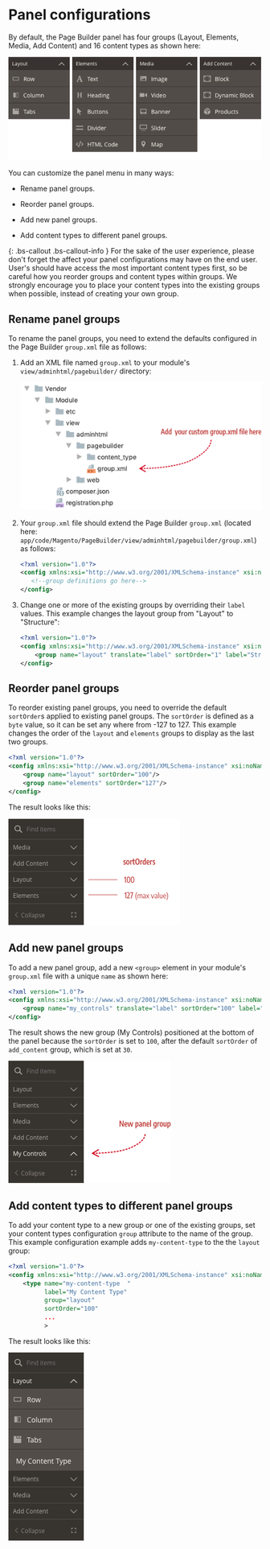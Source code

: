 <!-- {% raw %} -->

# Panel configurations

By default, the Page Builder panel has four groups (Layout, Elements, Media, Add Content) and 16 content types as shown here:

![Panel menu](../images/panel-horizontal-default.png)

You can customize the panel menu in many ways:

- Rename panel groups.

- Reorder panel groups.

- Add new panel groups.

- Add content types to different panel groups.

{: .bs-callout .bs-callout-info }
For the sake of the user experience, please don't forget the affect your panel configurations may have on the end user. User's should have access the most important content types first, so be careful how you reorder groups and content types within groups. We strongly encourage you to place your content types into the existing groups when possible, instead of creating your own group.

## Rename panel groups

To rename the panel groups, you need to extend the defaults configured in the Page Builder `group.xml` file as follows:

1. Add an XML file named `group.xml` to your module's `view/adminhtml/pagebuilder/` directory:

    ![Custom group file](../images/custom-group-file.png)

2. Your `group.xml` file should extend the Page Builder `group.xml` (located here: `app/code/Magento/PageBuilder/view/adminhtml/pagebuilder/group.xml`) as follows:

    ```xml
    <?xml version="1.0"?>
    <config xmlns:xsi="http://www.w3.org/2001/XMLSchema-instance" xsi:noNamespaceSchemaLocation="urn:magento:module:Magento_PageBuilder:etc/group.xsd">
       <!--group definitions go here-->
    </config>
    ```

3. Change one or more of the existing groups by overriding their `label` values. This example changes the layout group from "Layout" to "Structure": 

    ```xml
    <?xml version="1.0"?>
    <config xmlns:xsi="http://www.w3.org/2001/XMLSchema-instance" xsi:noNamespaceSchemaLocation="urn:magento:module:Magento_PageBuilder:etc/group.xsd">
        <group name="layout" translate="label" sortOrder="1" label="Structure"/>
    </config>
    ```

## Reorder panel groups

To reorder existing panel groups, you need to override the default `sortOrder`s applied to existing panel groups. The `sortOrder` is defined as a `byte` value, so it can be set any where from -127 to 127. This example changes the order of the `layout` and `elements` groups to display as the last two groups. 

```xml
<?xml version="1.0"?>
<config xmlns:xsi="http://www.w3.org/2001/XMLSchema-instance" xsi:noNamespaceSchemaLocation="urn:magento:module:Magento_PageBuilder:etc/group.xsd">
    <group name="layout" sortOrder="100"/>
    <group name="elements" sortOrder="127"/>
</config>
```

The result looks like this:

![Reorder panel groups](../images/panel-reorder-groups.png)

## Add new panel groups

To add a new panel group, add a new `<group>` element  in your module's `group.xml` file with a unique `name` as shown here:

```xml
<?xml version="1.0"?>
<config xmlns:xsi="http://www.w3.org/2001/XMLSchema-instance" xsi:noNamespaceSchemaLocation="urn:magento:module:Magento_PageBuilder:etc/group.xsd">
    <group name="my_controls" translate="label" sortOrder="100" label="My Controls"/>
</config>
```

The result shows the new group (My Controls) positioned at the bottom of the panel because the `sortOrder` is set to `100`, after the default `sortOrder` of `add_content` group, which is set at `30`.

![New panel group](../images/panel-group-new.png)

## Add content types to different panel groups

To add your content type to a new group or one of the existing groups, set your content types configuration `group` attribute to the name of the group. This example configuration example adds `my-content-type` to the the `layout` group:

```xml
<?xml version="1.0"?>
<config xmlns:xsi="http://www.w3.org/2001/XMLSchema-instance" xsi:noNamespaceSchemaLocation="urn:magento:module:Magento_PageBuilder:etc/content_type.xsd">
    <type name="my-content-type  "
          label="My Content Type"
          group="layout"
          sortOrder="100"
          ...
          >
```

The result looks like this:

![Group with content type](../images/group-with-content-type.png)


<!-- {% endraw %} -->